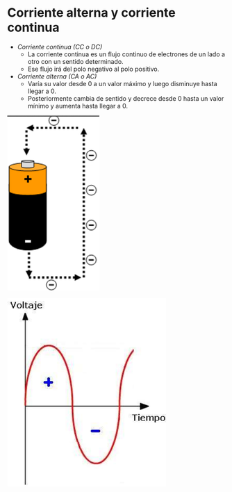 # Corriente alterna y corriente continua

* _Corriente continua \(CC o DC\)_
  * La corriente continua es un flujo continuo de electrones de un lado a otro con un sentido determinado\.
  * Ese flujo irá del polo negativo al polo positivo\.
* _Corriente alterna \(CA o AC\)_
  * Varía su valor desde 0 a un valor máximo  y luego disminuye hasta llegar a 0\.
  * Posteriormente cambia de sentido y  decrece desde 0 hasta un valor mínimo y  aumenta hasta llegar a 0\.

![imagen](img/1_Magnitudes_electricas18.png)

![imagen](img/1_Magnitudes_electricas19.png)